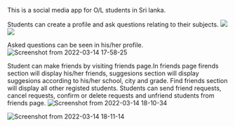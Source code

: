 This is a social media app for O/L students in Sri lanka.

Students can create a profile and ask questions relating to their subjects.
<img src="https://user-images.githubusercontent.com/76420546/158170395-68ad188e-ab53-4f6e-a9f9-33f9a796ffb7.png" >
<img src="https://user-images.githubusercontent.com/76420546/158170416-fc29bd08-ec9e-4df0-ae0d-20a9b83ee4ba.png" >

Asked questions can be seen in his/her profile.
![Screenshot from 2022-03-14 17-58-25](https://user-images.githubusercontent.com/76420546/158172149-f5ec097c-a847-4e6d-a369-bd4230c5419d.png)

Student can make friends by visiting friends page.In friends page firends section will display his/her friends, suggesions section will display suggesions according to his/her school, city and grade. Find friends section will display all other registed students. Students can send friend requests, cancel requests, confirm or delete requests and unfriend students from friends page.
![Screenshot from 2022-03-14 18-10-34](https://user-images.githubusercontent.com/76420546/158174170-d6091c8d-d66b-4992-9977-030a6fdfa718.png)

![Screenshot from 2022-03-14 18-11-14](https://user-images.githubusercontent.com/76420546/158174197-2911d718-4712-4d7d-b2b1-75c9b06a8572.png)
